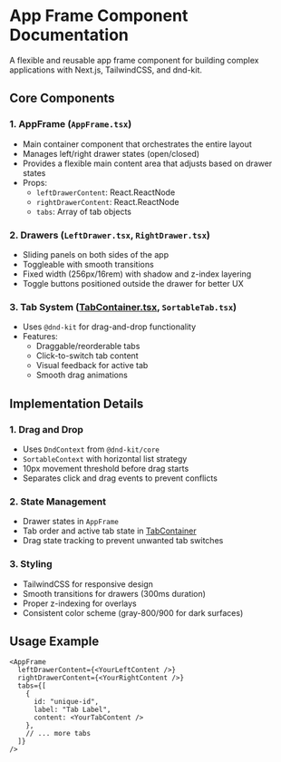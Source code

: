 # App Frame Component Documentation

A flexible and reusable app frame component for building complex applications with Next.js, TailwindCSS, and dnd-kit.

## Core Components

### 1. AppFrame (`AppFrame.tsx`)
- Main container component that orchestrates the entire layout
- Manages left/right drawer states (open/closed)
- Provides a flexible main content area that adjusts based on drawer states
- Props:
  - `leftDrawerContent`: React.ReactNode
  - `rightDrawerContent`: React.ReactNode
  - `tabs`: Array of tab objects

### 2. Drawers (`LeftDrawer.tsx`, `RightDrawer.tsx`)
- Sliding panels on both sides of the app
- Toggleable with smooth transitions
- Fixed width (256px/16rem) with shadow and z-index layering
- Toggle buttons positioned outside the drawer for better UX

### 3. Tab System ([TabContainer.tsx](cci:7://file:///Users/me/src/hayeah/surfread/components/Frame/TabContainer.tsx:0:0-0:0), `SortableTab.tsx`)
- Uses `@dnd-kit` for drag-and-drop functionality
- Features:
  - Draggable/reorderable tabs
  - Click-to-switch tab content
  - Visual feedback for active tab
  - Smooth drag animations

## Implementation Details

### 1. Drag and Drop
- Uses `DndContext` from `@dnd-kit/core`
- `SortableContext` with horizontal list strategy
- 10px movement threshold before drag starts
- Separates click and drag events to prevent conflicts

### 2. State Management
- Drawer states in `AppFrame`
- Tab order and active tab state in [TabContainer](cci:1://file:///Users/me/src/hayeah/surfread/components/Frame/TabContainer.tsx:30:0-117:2)
- Drag state tracking to prevent unwanted tab switches

### 3. Styling
- TailwindCSS for responsive design
- Smooth transitions for drawers (300ms duration)
- Proper z-indexing for overlays
- Consistent color scheme (gray-800/900 for dark surfaces)

## Usage Example

```tsx
<AppFrame
  leftDrawerContent={<YourLeftContent />}
  rightDrawerContent={<YourRightContent />}
  tabs={[
    {
      id: "unique-id",
      label: "Tab Label",
      content: <YourTabContent />
    },
    // ... more tabs
  ]}
/>